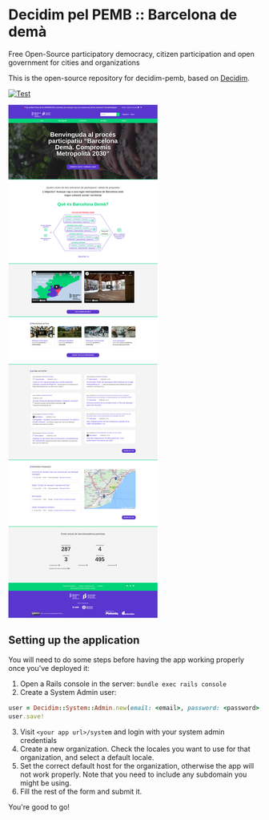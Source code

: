 # Decidim pel PEMB :: Barcelona de demà

Free Open-Source participatory democracy, citizen participation and open government for cities and organizations

This is the open-source repository for decidim-pemb, based on [Decidim](https://github.com/decidim/decidim).

[![Test](https://github.com/PEMB2030/decidim-pemb/actions/workflows/test.yml/badge.svg)](https://github.com/PEMB2030/decidim-pemb/actions/workflows/test.yml)

![PEMB Homepage](app/assets/images/screenshot.png)

## Setting up the application

You will need to do some steps before having the app working properly once you've deployed it:

1. Open a Rails console in the server: `bundle exec rails console`
2. Create a System Admin user:
```ruby
user = Decidim::System::Admin.new(email: <email>, password: <password>, password_confirmation: <password>)
user.save!
```
3. Visit `<your app url>/system` and login with your system admin credentials
4. Create a new organization. Check the locales you want to use for that organization, and select a default locale.
5. Set the correct default host for the organization, otherwise the app will not work properly. Note that you need to include any subdomain you might be using.
6. Fill the rest of the form and submit it.

You're good to go!
